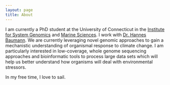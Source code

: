 ```yaml
---
layout: page
title: About
---
```


I am currently a PhD student at the University of Connecticut in the [Institute for System Genomics](https://isg.uconn.edu) and [Marine Sciences](https://marinesciences.uconn.edu). I work with [Dr. Hannes Baumann](https://befel.marinesciences.uconn.edu). We are currently leveraging novel genomic approaches to gain a mechanistic understanding of organismal response to climate change. I am particularly interested in low-coverage, whole genome sequencing approaches and bioinformatic tools to process large data sets which will help us better understand how organisms will deal with environmental stressors.

In my free time, I love to sail.
